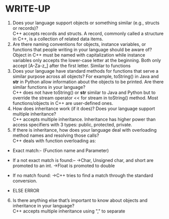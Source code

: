 # WRITE-UP

1. Does your language support objects or something similar (e.g., structs or records)?
   <br>
   C++ accepts records and structs. A record, commonly called a structure in C++, is a collection of related data items.
   <br>
2. Are there naming conventions for objects, instance variables, or functions that people writing in your language should be aware of?
   <br>
   Object in C++ must be named with capitalization while instance variables only accepts the
   lower-case letter at the beginning. Both only accept [A-Za-z_] after the first letter. Similar
   to functions
   <br>
3. Does your language have standard methods for functions that serve a similar purpose across all objects? For example, toString() in Java and **str** in Python allow information about the objects to be printed. Are there similar functions in your language?
   <br>
   C++ does not have toString() or **str** similar to Java and Python but to override the stream operator << for stream in toString() method. Most functions/objects in C++ are user-defined ones.
   <br>
4. How does inheritance work (if it does)? Does your language support multiple inheritance?
   <br>
   C++ accepts multiple inheritance. Inheritance has higher power than access specifiers with 3 types: public, protected, private.
   <br>
5. If there is inheritance, how does your language deal with overloading method names and resolving those calls?
   <br>
   C++ deals with function overloading as:

- Exact match:- (Function name and Parameter)
- If a not exact match is found:–
  ->Char, Unsigned char, and short are promoted to an int.
  ->Float is promoted to double

- If no match found:
  ->C++ tries to find a match through the standard conversion.

- ELSE ERROR
  <br>

6. Is there anything else that’s important to know about objects and inheritance in your language?
   <br>
   C++ accepts multiple inheritance using "," to separate
   <br>
